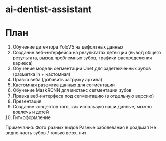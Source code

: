 # ai-dentist-assistant

# План

1. Обучение детектора YoloV5 на дефолтных данных
2. Создание веб-интерфейса на результатах детекции (вывод общего результата, вывод проблемных зубов, графики распределения кариеса)
3. Обучение модели сегментации Unet для задетекченных зубов (разметка in + кастомная)
4. Правка веба (добавить загрузку архива)
5. Кастомная раземтка данных для сегментации
6. Обучение MaskRCNN для инстанс сегментации зубов
7. Правка веб-интерфеса под сегментацию (в отдельную версию)
8. Презентация
9. Создание концептов того, как использую наши данные, можно вовлечь и детей
10. Гит+оформление

Примечания:
Фото разных видов
Разные заболевания в роадмап
Не видно часть зубов / только верх, низ
